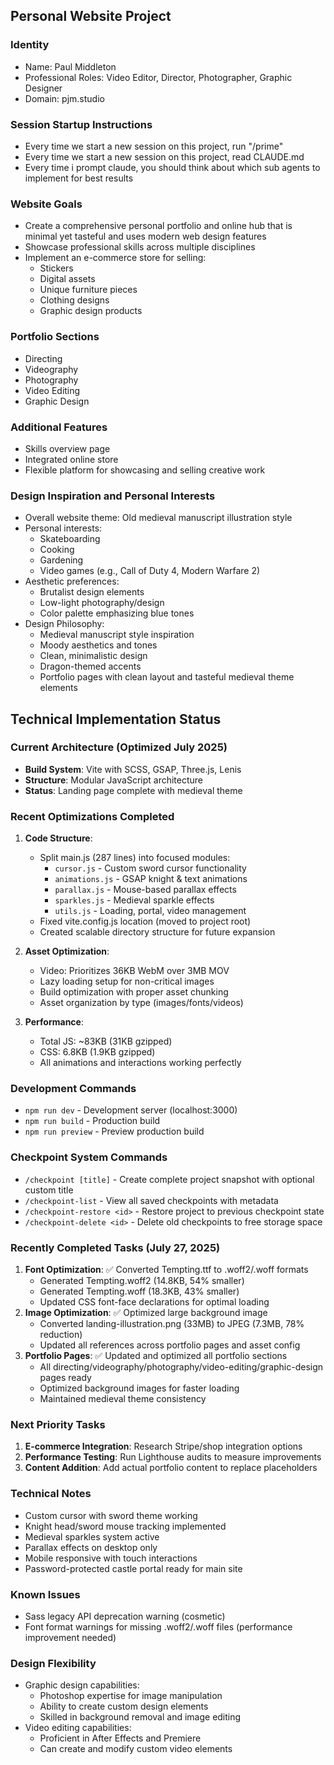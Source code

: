 ## Personal Website Project

### Identity
- Name: Paul Middleton
- Professional Roles: Video Editor, Director, Photographer, Graphic Designer
- Domain: pjm.studio

### Session Startup Instructions
- Every time we start a new session on this project, run "/prime"
- Every time we start a new session on this project, read CLAUDE.md
- Every time i prompt claude, you should think about which sub agents to implement for best results

### Website Goals
- Create a comprehensive personal portfolio and online hub that is minimal yet tasteful and uses modern web design features
- Showcase professional skills across multiple disciplines
- Implement an e-commerce store for selling:
  * Stickers
  * Digital assets
  * Unique furniture pieces
  * Clothing designs
  * Graphic design products

### Portfolio Sections
- Directing
- Videography
- Photography
- Video Editing
- Graphic Design

### Additional Features
- Skills overview page
- Integrated online store
- Flexible platform for showcasing and selling creative work

### Design Inspiration and Personal Interests
- Overall website theme: Old medieval manuscript illustration style
- Personal interests:
  * Skateboarding
  * Cooking
  * Gardening
  * Video games (e.g., Call of Duty 4, Modern Warfare 2)
- Aesthetic preferences:
  * Brutalist design elements
  * Low-light photography/design
  * Color palette emphasizing blue tones
- Design Philosophy:
  * Medieval manuscript style inspiration
  * Moody aesthetics and tones
  * Clean, minimalistic design
  * Dragon-themed accents
  * Portfolio pages with clean layout and tasteful medieval theme elements

## Technical Implementation Status

### Current Architecture (Optimized July 2025)
- **Build System**: Vite with SCSS, GSAP, Three.js, Lenis
- **Structure**: Modular JavaScript architecture
- **Status**: Landing page complete with medieval theme

### Recent Optimizations Completed
1. **Code Structure**:
   - Split main.js (287 lines) into focused modules:
     * `cursor.js` - Custom sword cursor functionality
     * `animations.js` - GSAP knight & text animations  
     * `parallax.js` - Mouse-based parallax effects
     * `sparkles.js` - Medieval sparkle effects
     * `utils.js` - Loading, portal, video management
   - Fixed vite.config.js location (moved to project root)
   - Created scalable directory structure for future expansion

2. **Asset Optimization**:
   - Video: Prioritizes 36KB WebM over 3MB MOV
   - Lazy loading setup for non-critical images
   - Build optimization with proper asset chunking
   - Asset organization by type (images/fonts/videos)

3. **Performance**:
   - Total JS: ~83KB (31KB gzipped)
   - CSS: 6.8KB (1.9KB gzipped)
   - All animations and interactions working perfectly

### Development Commands
- `npm run dev` - Development server (localhost:3000)
- `npm run build` - Production build
- `npm run preview` - Preview production build

### Checkpoint System Commands
- `/checkpoint [title]` - Create complete project snapshot with optional custom title
- `/checkpoint-list` - View all saved checkpoints with metadata
- `/checkpoint-restore <id>` - Restore project to previous checkpoint state  
- `/checkpoint-delete <id>` - Delete old checkpoints to free storage space

### Recently Completed Tasks (July 27, 2025)
1. **Font Optimization**: ✅ Converted Tempting.ttf to .woff2/.woff formats
   - Generated Tempting.woff2 (14.8KB, 54% smaller)
   - Generated Tempting.woff (18.3KB, 43% smaller)
   - Updated CSS font-face declarations for optimal loading
2. **Image Optimization**: ✅ Optimized large background image
   - Converted landing-illustration.png (33MB) to JPEG (7.3MB, 78% reduction)
   - Updated all references across portfolio pages and asset config
3. **Portfolio Pages**: ✅ Updated and optimized all portfolio sections
   - All directing/videography/photography/video-editing/graphic-design pages ready
   - Optimized background images for faster loading
   - Maintained medieval theme consistency

### Next Priority Tasks
1. **E-commerce Integration**: Research Stripe/shop integration options
2. **Performance Testing**: Run Lighthouse audits to measure improvements
3. **Content Addition**: Add actual portfolio content to replace placeholders

### Technical Notes
- Custom cursor with sword theme working
- Knight head/sword mouse tracking implemented
- Medieval sparkles system active
- Parallax effects on desktop only
- Mobile responsive with touch interactions
- Password-protected castle portal ready for main site

### Known Issues
- Sass legacy API deprecation warning (cosmetic)
- Font format warnings for missing .woff2/.woff files (performance improvement needed)

### Design Flexibility
- Graphic design capabilities:
  * Photoshop expertise for image manipulation
  * Ability to create custom design elements
  * Skilled in background removal and image editing
- Video editing capabilities:
  * Proficient in After Effects and Premiere
  * Can create and modify custom video elements